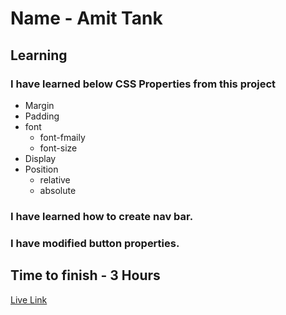 # Name - Amit Tank
## Learning 

### I have learned below CSS Properties from this project

- Margin
- Padding
- font 
    - font-fmaily
    - font-size
- Display
- Position
    - relative
    - absolute
### I have learned how to create nav bar.
### I have modified button properties.

## Time to finish - 3 Hours 

[Live Link](https://comfy-torrone-2320b2.netlify.app/)